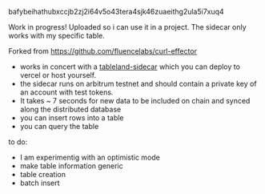 
bafybeihathubxccjb2zj2i64v5o43tera4sjk46zuaeithg2ula5i7xuq4

Work in progress! Uploaded so i can use it in a project. The sidecar only works with my specific table. 

Forked from https://github.com/fluencelabs/curl-effector 

* works in concert with a [tableland-sidecar](https://github.com/composibleIO/cio-tableland-sidecar) which you can deploy to vercel or host yourself. 
* the sidecar runs on arbitrum testnet and should contain a private key of an account with test tokens. 
* It takes ~ 7 seconds for new data to be included on chain and synced along the distributed database
* you can insert rows into a table
* you can query the table 

to do: 
* I am experimentig with an optimistic mode
* make table information generic 
* table creation 
* batch insert


 
